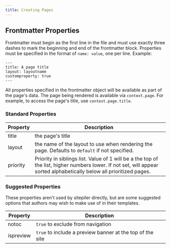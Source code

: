 ```yaml
---
title: Creating Pages
---
```


## Frontmatter Properties

Frontmatter must begin as the first line in the file and must use exactly three dashes to mark the beginning and end of the frontmatter block. Properties must be specified in the format of `name: value`, one per line. Example:

```
---
title: A page title
layout: layoutname
customproperty: true
---
```

All properties specified in the frontmatter object will be available as part of the page's data. The page being rendered is available via `context.page`. For example, to access the page's title, use `context.page.title`.


### Standard Properties

| Property | Description |
|---|---|
| title | the page's title |
| layout | the name of the layout to use when rendering the page. Defaults to `default` if not specified. |
| priority | Priority in siblings list. Value of 1 will be a the top of the list, higher numbers lower. If not set, will appear sorted alphabetically below all prioritized pages. |

### Suggested Properties

These properties aren't used by sitepiler directly, but are some suggested options that authors may wish to make use of in their templates.

| Property | Description |
|---|---|
| notoc | `true` to exclude from navigation |
| ispreview | `true` to include a preview banner at the top of the site |
